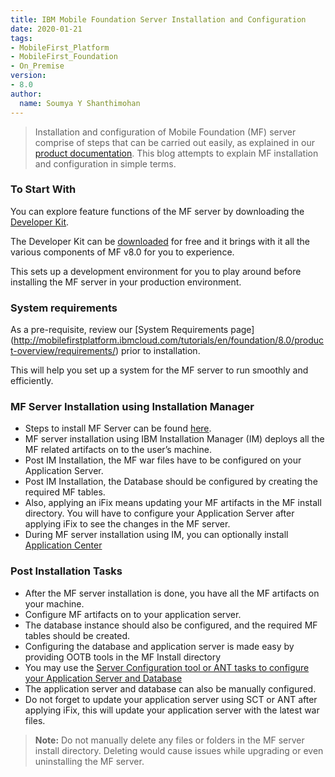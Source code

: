 ```yaml
---
title: IBM Mobile Foundation Server Installation and Configuration 
date: 2020-01-21
tags:
- MobileFirst_Platform
- MobileFirst_Foundation
- On_Premise
version:
- 8.0
author:
  name: Soumya Y Shanthimohan
---
```


>Installation and configuration of Mobile Foundation (MF) server comprise of steps that can be carried out easily, as explained in our [product documentation](https://mobilefirstplatform.ibmcloud.com/tutorials/en/foundation/8.0/installation-configuration/). This blog attempts to explain MF installation and configuration in simple terms.

### To Start With

You can explore feature functions of the MF server by downloading the [Developer Kit](https://mobilefirstplatform.ibmcloud.com/tutorials/en/foundation/8.0/installation-configuration/development/).

The Developer Kit can be [downloaded](http://mobilefirstplatform.ibmcloud.com/downloads/#developer-kit) for free and it brings with it all the various components of MF v8.0 for you to experience.

This sets up a development environment for you to play around before installing the MF server in your production environment.

### System requirements

As a pre-requisite, review our [System Requirements page]  (http://mobilefirstplatform.ibmcloud.com/tutorials/en/foundation/8.0/product-overview/requirements/) prior to installation.

This will help you set up a system for the MF server to run smoothly and efficiently.

### MF Server Installation using Installation Manager

- Steps to install MF Server can be found [here](http://mobilefirstplatform.ibmcloud.com/tutorials/en/foundation/8.0/installation-configuration/production/prod-env/).
- MF server installation using IBM Installation Manager (IM) deploys all the MF related artifacts on to the user’s machine.
- Post IM Installation, the MF war files have to be configured on your Application Server.
- Post IM Installation, the Database should be configured by creating the required MF tables.
- Also, applying an iFix means updating your MF artifacts in the MF install directory. You will have to configure your Application Server after applying iFix to see the changes in the MF server.
- During MF server installation using IM, you can optionally install [Application Center](https://mobilefirstplatform.ibmcloud.com/tutorials/en/foundation/8.0/appcenter/)

### Post Installation Tasks

- After the MF server installation is done, you have all the MF artifacts on your machine.
- Configure MF artifacts on to your application server.
- The database instance should also be configured, and the required MF tables should be created.
- Configuring the database and application server is made easy by providing OOTB tools in the MF Install directory
- You may use the [Server Configuration tool or ANT tasks to configure your Application Server and Database](https://mobilefirstplatform.ibmcloud.com/tutorials/ru/foundation/8.0/installation-configuration/production/prod-env/appserver/#installing-with-the-server-configuration-tool)
- The application server and database can also be manually configured.
- Do not forget to update your application server using SCT or ANT after applying iFix, this will update your application server with the latest war files.

>**Note:** Do not manually delete any files or folders in the MF server install directory. Deleting would cause issues while upgrading or even uninstalling the MF server.
